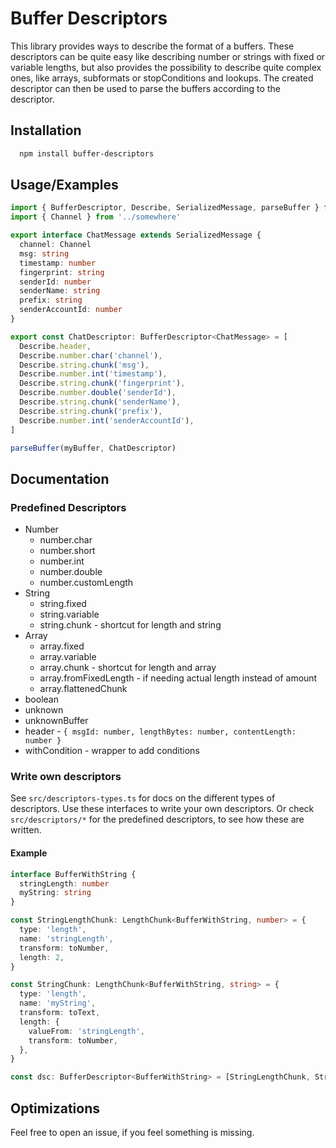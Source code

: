 # Buffer Descriptors

This library provides ways to describe the format of a buffers.
These descriptors can be quite easy like describing number or strings with fixed or
variable lengths, but also provides the possibility to describe quite complex ones,
like arrays, subformats or stopConditions and lookups.
The created descriptor can then be used to parse the buffers according to the descriptor.

## Installation

```bash
  npm install buffer-descriptors
```

## Usage/Examples

```typescript
import { BufferDescriptor, Describe, SerializedMessage, parseBuffer } from 'buffer-descriptors'
import { Channel } from '../somewhere'

export interface ChatMessage extends SerializedMessage {
  channel: Channel
  msg: string
  timestamp: number
  fingerprint: string
  senderId: number
  senderName: string
  prefix: string
  senderAccountId: number
}

export const ChatDescriptor: BufferDescriptor<ChatMessage> = [
  Describe.header,
  Describe.number.char('channel'),
  Describe.string.chunk('msg'),
  Describe.number.int('timestamp'),
  Describe.string.chunk('fingerprint'),
  Describe.number.double('senderId'),
  Describe.string.chunk('senderName'),
  Describe.string.chunk('prefix'),
  Describe.number.int('senderAccountId'),
]

parseBuffer(myBuffer, ChatDescriptor)
```

## Documentation

### Predefined Descriptors

- Number
  - number.char
  - number.short
  - number.int
  - number.double
  - number.customLength
- String
  - string.fixed
  - string.variable
  - string.chunk - shortcut for length and string
- Array
  - array.fixed
  - array.variable
  - array.chunk - shortcut for length and array
  - array.fromFixedLength - if needing actual length instead of amount
  - array.flattenedChunk
- boolean
- unknown
- unknownBuffer
- header - `{ msgId: number, lengthBytes: number, contentLength: number }`
- withCondition - wrapper to add conditions

### Write own descriptors

See `src/descriptors-types.ts` for docs on the different types of descriptors. Use these interfaces
to write your own descriptors. Or check `src/descriptors/*` for the predefined descriptors, to see
how these are written.

#### Example

```typescript
interface BufferWithString {
  stringLength: number
  myString: string
}

const StringLengthChunk: LengthChunk<BufferWithString, number> = {
  type: 'length',
  name: 'stringLength',
  transform: toNumber,
  length: 2,
}

const StringChunk: LengthChunk<BufferWithString, string> = {
  type: 'length',
  name: 'myString',
  transform: toText,
  length: {
    valueFrom: 'stringLength',
    transform: toNumber,
  },
}

const dsc: BufferDescriptor<BufferWithString> = [StringLengthChunk, StringChunk]
```

## Optimizations

Feel free to open an issue, if you feel something is missing.
